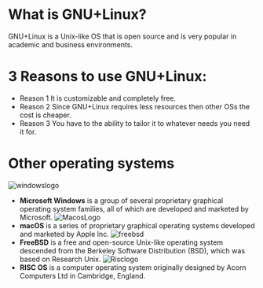 # What is GNU+Linux?
GNU+Linux is a Unix-like OS that is open source and is very popular in academic and business environments.
# 3 Reasons to use GNU+Linux:
* Reason 1 It is customizable and completely free.
* Reason 2 Since GNU+Linux requires less resources then other OSs the cost is cheaper.
* Reason 3 You have to the ability to tailor it to whatever needs you need it for.
# Other operating systems
![windowslogo](https://rb.gy/mgl494)
* **Microsoft Windows** is a group of several proprietary graphical operating system families, all of which are developed and marketed by Microsoft. 
![MacosLogo](https://rb.gy/8irvde)
* **macOS** is a series of proprietary graphical operating systems developed and marketed by Apple Inc.
![freebsd](https://rb.gy/0iifrd) 
* **FreeBSD** is a free and open-source Unix-like operating system descended from the Berkeley Software Distribution (BSD), which was based on Research Unix.
![Risclogo](https://rb.gy/o8c75j)
* **RISC OS** is a computer operating system originally designed by Acorn Computers Ltd in Cambridge, England. 



